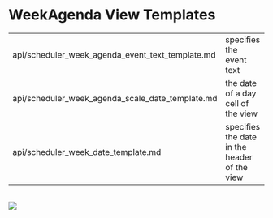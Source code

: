 WeekAgenda View Templates
==============

<table class="webixdoc_links">
	<tbody>
	<tr>
		<td class="webixdoc_links0">api/scheduler_week_agenda_event_text_template.md</td>
		<td>specifies the event text</td>
	</tr>
	<tr>
		<td class="webixdoc_links0">api/scheduler_week_agenda_scale_date_template.md</td>
		<td>the date of a day cell of the view</td>
	</tr>
	<tr>
		<td class="webixdoc_links0">api/scheduler_week_date_template.md</td>
		<td>specifies the date in the header of the view</td>
	</tr>
	</tbody>
</table>

  
<br>

<img src="api/weekagenda_view_templates.png"/>

